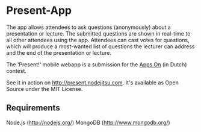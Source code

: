 Present-App
===========

The app allows attendees to ask questions (anonymously) about a presentation or lecture. The submitted questions are shown in real-time to all other attendees using the app. Attendees can cast votes for questions, which will produce a most-wanted list of questions the lecturer can address and the end of the presentation or lecture.

The 'Present!' mobile webapp is a submission for the [Apps On](http://www.surfnet.nl/nl/Thema/appson/Pages/Default.aspx) (in Dutch) contest.

See it in action on http://present.nodejitsu.com.
It's available as Open Source under the  MIT License.

Requirements
------------
Node.js (http://nodejs.org/)
MongoDB (http://www.mongodb.org/)

